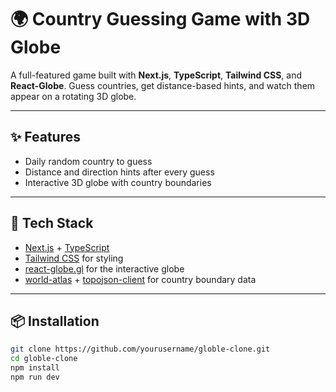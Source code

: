 # 🌍 Country Guessing Game with 3D Globe

A full-featured game built with **Next.js**, **TypeScript**, **Tailwind CSS**, and **React-Globe**. Guess countries, get distance-based hints, and watch them appear on a rotating 3D globe.

---

## ✨ Features

- Daily random country to guess
- Distance and direction hints after every guess
- Interactive 3D globe with country boundaries

---

## 🚀 Tech Stack

- [Next.js](https://nextjs.org/) + [TypeScript](https://www.typescriptlang.org/)
- [Tailwind CSS](https://tailwindcss.com/) for styling
- [react-globe.gl](https://github.com/vasturiano/react-globe.gl) for the interactive globe
- [world-atlas](https://github.com/topojson/world-atlas) + [topojson-client](https://github.com/topojson/topojson-client) for country boundary data

---

## 📦 Installation

```bash
git clone https://github.com/yourusername/globle-clone.git
cd globle-clone
npm install
npm run dev

